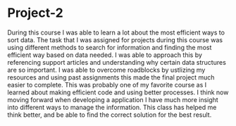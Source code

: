 # Project-2
During this course I was able to learn a lot about the most efficient ways to sort data. The task that I was assigned for projects during this course was using different methods to search for information and finding the most efficient way based on data needed. I was able to approach this by referencing support articles and understanding why certain data structures are so important. I was able to overcome roadblocks by ustlizing my resources and using past assignments this made the final project much easier to complete. This was probably one of my favorite course as I learned about making efficient code and using better processes. I think now moving forward when developing a application I have much more insight into different ways to manage the information. This class has helped me think better, and be able to find the correct solution for the best result.
